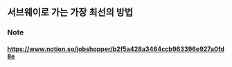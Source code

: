 ## 서브웨이로 가는 가장 최선의 방법

### Note

#### https://www.notion.so/jobshopper/b2f5a428a3464ccb963396e927a0fd8e
